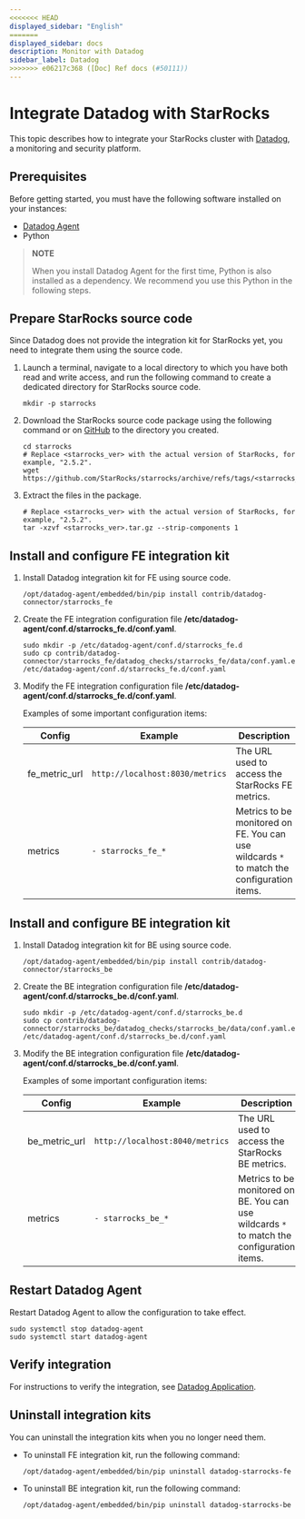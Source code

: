 ```yaml
---
<<<<<<< HEAD
displayed_sidebar: "English"
=======
displayed_sidebar: docs
description: Monitor with Datadog
sidebar_label: Datadog
>>>>>>> e06217c368 ([Doc] Ref docs (#50111))
---
```


# Integrate Datadog with StarRocks

This topic describes how to integrate your StarRocks cluster with [Datadog](https://www.datadoghq.com/), a monitoring and security platform.

## Prerequisites

Before getting started, you must have the following software installed on your instances:

- [Datadog Agent](https://docs.datadoghq.com/getting_started/agent/)
- Python

> **NOTE**
>
> When you install Datadog Agent for the first time, Python is also installed as a dependency. We recommend you use this Python in the following steps.

## Prepare StarRocks source code

Since Datadog does not provide the integration kit for StarRocks yet, you need to integrate them using the source code.

1. Launch a terminal, navigate to a local directory to which you have both read and write access, and run the following command to create a dedicated directory for StarRocks source code.

    ```shell
    mkdir -p starrocks
    ```

2. Download the StarRocks source code package using the following command or on [GitHub](https://github.com/StarRocks/starrocks/tags) to the directory you created.

    ```shell
    cd starrocks
    # Replace <starrocks_ver> with the actual version of StarRocks, for example, "2.5.2".
    wget https://github.com/StarRocks/starrocks/archive/refs/tags/<starrocks_ver>.tar.gz
    ```

3. Extract the files in the package.

    ```shell
    # Replace <starrocks_ver> with the actual version of StarRocks, for example, "2.5.2".
    tar -xzvf <starrocks_ver>.tar.gz --strip-components 1
    ```

## Install and configure FE integration kit

1. Install Datadog integration kit for FE using source code.

    ```shell
    /opt/datadog-agent/embedded/bin/pip install contrib/datadog-connector/starrocks_fe
    ```

2. Create the FE integration configuration file **/etc/datadog-agent/conf.d/starrocks_fe.d/conf.yaml**.

    ```shell
    sudo mkdir -p /etc/datadog-agent/conf.d/starrocks_fe.d
    sudo cp contrib/datadog-connector/starrocks_fe/datadog_checks/starrocks_fe/data/conf.yaml.example /etc/datadog-agent/conf.d/starrocks_fe.d/conf.yaml
    ```

3. Modify the FE integration configuration file **/etc/datadog-agent/conf.d/starrocks_fe.d/conf.yaml**.

    Examples of some important configuration items:

    | **Config** | **Example** | **Description** |
    | -------------------------------------- | ------------ | ------------------------------------------------------------ |
    | fe_metric_url | `http://localhost:8030/metrics` | The URL used to access the StarRocks FE metrics. |
    | metrics | `- starrocks_fe_*` | Metrics to be monitored on FE. You can use wildcards `*` to match the configuration items. |

## Install and configure BE integration kit

1. Install Datadog integration kit for BE using source code.

    ```shell
    /opt/datadog-agent/embedded/bin/pip install contrib/datadog-connector/starrocks_be
    ```

2. Create the BE integration configuration file **/etc/datadog-agent/conf.d/starrocks_be.d/conf.yaml**.

    ```shell
    sudo mkdir -p /etc/datadog-agent/conf.d/starrocks_be.d
    sudo cp contrib/datadog-connector/starrocks_be/datadog_checks/starrocks_be/data/conf.yaml.example /etc/datadog-agent/conf.d/starrocks_be.d/conf.yaml
    ```

3. Modify the BE integration configuration file **/etc/datadog-agent/conf.d/starrocks_be.d/conf.yaml**.

    Examples of some important configuration items:

    | **Config** | **Example** | **Description** |
    | -------------------------------------- | ------------ | ------------------------------------------------------------ |
    | be_metric_url | `http://localhost:8040/metrics` | The URL used to access the StarRocks BE metrics. |
    | metrics | `- starrocks_be_*` | Metrics to be monitored on BE. You can use wildcards `*` to match the configuration items. |

## Restart Datadog Agent

Restart Datadog Agent to allow the configuration to take effect.

```shell
sudo systemctl stop datadog-agent
sudo systemctl start datadog-agent
```

## Verify integration

For instructions to verify the integration, see [Datadog Application](https://docs.datadoghq.com/getting_started/application/).

## Uninstall integration kits

You can uninstall the integration kits when you no longer need them.

- To uninstall FE integration kit, run the following command:

  ```shell
  /opt/datadog-agent/embedded/bin/pip uninstall datadog-starrocks-fe
  ```

- To uninstall BE integration kit, run the following command:

  ```shell
  /opt/datadog-agent/embedded/bin/pip uninstall datadog-starrocks-be
  ```
